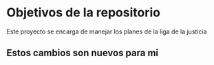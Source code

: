 # Objetivos de la repositorio

Este proyecto se encarga de manejar los planes de la liga de la justicia


## Estos cambios son nuevos para mi